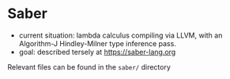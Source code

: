 # Saber

 - current situation: lambda calculus compiling via LLVM, with an Algorithm-J Hindley-Milner type inference pass.
 - goal: described tersely at https://saber-lang.org
 
Relevant files can be found in the `saber/` directory
